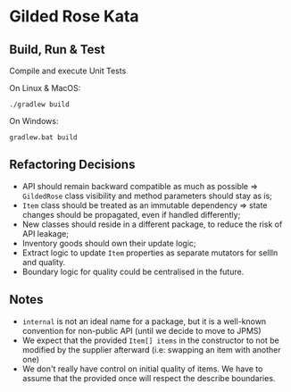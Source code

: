 # Gilded Rose Kata

## Build, Run & Test

Compile and execute Unit Tests

On Linux & MacOS:
```shell script
./gradlew build
```

On Windows:
```shell script
gradlew.bat build
```

## Refactoring Decisions

* API should remain backward compatible as much as possible => `GildedRose` class visibility and method parameters
  should stay as is;
* `Item` class should be treated as an immutable dependency => state changes should be propagated, even if handled
  differently;
* New classes should reside in a different package, to reduce the risk of API leakage;
* Inventory goods should own their update logic;
* Extract logic to update `Item` properties as separate mutators for sellIn and quality.
* Boundary logic for quality could be centralised in the future.

## Notes

* `internal` is not an ideal name for a package, but it is a well-known convention for non-public API (until we
  decide to move to JPMS)
* We expect that the provided `Item[] items` in the constructor to not be modified by the supplier afterward 
  (i.e: swapping an item with another one)
* We don't really have control on initial quality of items. We have to assume that the provided once will respect the
  describe boundaries.
